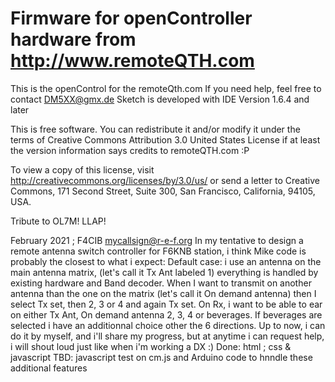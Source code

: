 # Firmware for openController hardware from http://www.remoteQTH.com
This is the openControl for the remoteQth.com 
If you need help, feel free to contact DM5XX@gmx.de
Sketch is developed with IDE Version 1.6.4 and later

This is free software. You can redistribute it and/or modify it under the terms of Creative Commons Attribution 3.0 United States License if at least the version information says credits to remoteQTH.com :P

To view a copy of this license, visit http://creativecommons.org/licenses/by/3.0/us/ 
or send a letter to Creative Commons, 171 Second Street, Suite 300, San Francisco, California, 94105, USA.

Tribute to OL7M!
LLAP!

February 2021 ; F4CIB mycallsign@r-e-f.org
In my tentative to design a remote antenna switch controller for F6KNB station, i think Mike code is probably the closest to what i expect:
Default case: i use an antenna on the main antenna matrix, (let's call it Tx Ant labeled 1) everything is handled by existing hardware and Band decoder.
When I want to transmit on another antenna than the one on the matrix (let's call it On demand antenna) then I select Tx set, then 2, 3 or 4 and again Tx set.
On Rx, i want to be able to ear on either Tx Ant, On demand antenna 2, 3, 4 or beverages.
If beverages are selected i have an additionnal choice other the 6 directions.
Up to now, i can do it by myself, and i'll share my progress, but at anytime i can request help, i will shout loud just like when i'm working a DX :) 
Done: html ; css & javascript
TBD: javascript test on cm.js and Arduino code to hnndle these additional features 
